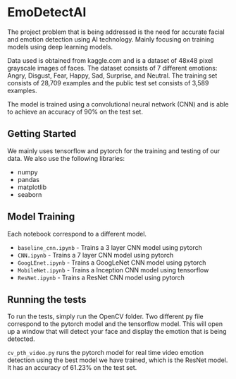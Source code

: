 # EmoDetectAI
The project problem that is being addressed is the need for accurate facial and emotion detection using AI technology. Mainly focusing on training models using deep learning models.

Data used is obtained from kaggle.com and is a dataset of 48x48 pixel grayscale images of faces. The dataset consists of 7 different emotions: Angry, Disgust, Fear, Happy, Sad, Surprise, and Neutral. The training set consists of 28,709 examples and the public test set consists of 3,589 examples.

The model is trained using a convolutional neural network (CNN) and is able to achieve an accuracy of 90% on the test set.

## Getting Started
We mainly uses tensorflow and pytorch for the training and testing of our data. We also use the following libraries:
* numpy
* pandas
* matplotlib
* seaborn

## Model Training
Each notebook correspond to a different model.
* `baseline_cnn.ipynb` - Trains a 3 layer CNN model using pytorch
* `CNN.ipynb` - Trains a 7 layer CNN model using pytorch
* `GoogLEnet.ipynb` - Trains a GoogLeNet CNN model using pytorch
* `MobileNet.ipynb` - Trains a Inception CNN model using tensorflow
* `ResNet.ipynb` - Trains a ResNet CNN model using pytorch


## Running the tests
To run the tests, simply run the OpenCV folder. Two different py file correspond to the pytorch model and the tensorflow model. This will open up a window that will detect your face and display the emotion that is being detected.

`cv_pth_video.py` runs the pytorch model for real time video emotion detection using the best model we have trained, which is the ResNet model. It has an accuracy of 61.23% on the test set.

